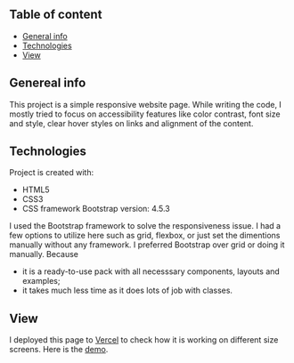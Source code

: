 ## Table of content
* [General info](#general-info) 
* [Technologies](#technologies)
* [View](#view)

## Genereal info
This project is a simple responsive website page. While writing the code, I mostly tried to focus on accessibility features like
color contrast, font size and style, clear hover styles on links and alignment of the content.

## Technologies
Project is created with:
* HTML5
* CSS3
* CSS framework Bootstrap version: 4.5.3

I used the Bootstrap framework to solve the responsiveness issue. I had a few options to utilize here such as grid, flexbox, 
or just set the dimentions manually without any framework. I preferred Bootstrap over grid or doing it manually. Because
* it is a ready-to-use pack with all necesssary components, layouts and examples;
* it takes much less time as it does lots of job with classes.

## View
I deployed this page to [Vercel](vercel.com) to check how it is working on different size screens. 
Here is the [demo](https://responsive-tau.vercel.app/).
